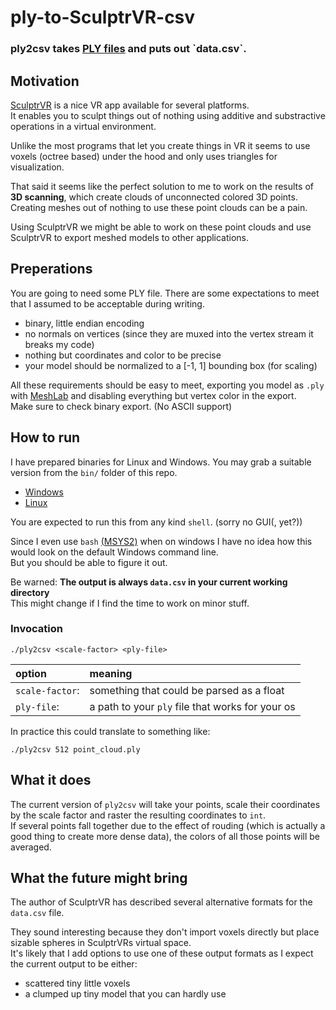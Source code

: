# ply-to-SculptrVR-csv

### ply2csv takes [PLY files](https://en.wikipedia.org/wiki/PLY_(file_format)) and puts out `data.csv`.

## Motivation

[SculptrVR](http://www.sculptrvr.com/) is a nice VR app available for several platforms.  
It enables you to sculpt things out of nothing using additive and substractive operations in a virtual environment.

Unlike the most programs that let you create things in VR it seems to use voxels (octree based) under the hood and only uses triangles for visualization.

That said it seems like the perfect solution to me to work on the results of **3D scanning**, which create clouds of unconnected colored 3D points.  
Creating meshes out of nothing to use these point clouds can be a pain.

Using SculptrVR we might be able to work on these point clouds and use SculptrVR to export meshed models to other applications.

## Preperations

You are going to need some PLY file. There are some expectations to meet that I assumed to be acceptable during writing.

- binary, little endian encoding
- no normals on vertices (since they are muxed into the vertex stream it breaks my code)
- nothing but coordinates and color to be precise
- your model should be normalized to a [-1, 1] bounding box (for scaling)

All these requirements should be easy to meet, exporting you model as `.ply` with [MeshLab](http://www.meshlab.net/) and disabling everything but vertex color in the export.  
Make sure to check binary export. (No ASCII support)

## How to run

I have prepared binaries for Linux and Windows. You may grab a suitable version from the `bin/` folder of this repo.

- [Windows](https://github.com/EX0l0N/ply-to-SculptrVR-csv/raw/master/bin/windows_amd64/ply2csv.exe)
- [Linux](https://github.com/EX0l0N/ply-to-SculptrVR-csv/raw/master/bin/linux_amd64/ply2csv)

You are expected to run this from any kind `shell`. (sorry no GUI(, yet?))

Since I even use `bash` [(MSYS2)](https://www.msys2.org/) when on windows I have no idea how this would look on the default Windows command line.  
But you should be able to figure it out.

Be warned: **The output is always `data.csv` in your current working directory**  
This might change if I find the time to work on minor stuff.

### Invocation

```
./ply2csv <scale-factor> <ply-file>
```

|option|meaning |
|:-|:-|
|`scale-factor`:|something that could be parsed as a float|
|`ply-file`:|a path to your `ply` file that works for your os|

In practice this could translate to something like:

```
./ply2csv 512 point_cloud.ply
```

## What it does

The current version of `ply2csv` will take your points, scale their coordinates by the scale factor and raster the resulting coordinates to `int`.  
If several points fall together due to the effect of rouding (which is actually a good thing to create more dense data), the colors of all those points will be averaged.

## What the future might bring

The author of SculptrVR has described several alternative formats for the `data.csv` file.

They sound interesting because they don't import voxels directly but place sizable spheres in SculptrVRs virtual space.  
It's likely that I add options to use one of these output formats as I expect the current output to be either:

- scattered tiny little voxels
- a clumped up tiny model that you can hardly use